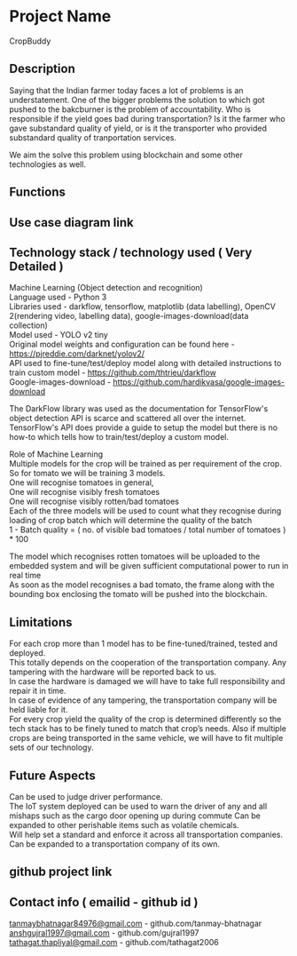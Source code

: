 # Project Name
CropBuddy

## Description
Saying that the Indian farmer today faces a lot of problems is an understatement. One of the bigger problems the solution to which got pushed to the bakcburner is the problem of accountability. Who is responsible if the yield goes bad during transportation? Is it the farmer who gave substandard quality of yield, or is it the transporter who provided substandard quality of tranportation services.

We aim the solve this problem using blockchain and some other technologies as well.

## Functions

## Use case diagram link

## Technology stack / technology used ( Very Detailed )

Machine Learning (Object detection and recognition) <br>
Language used - Python 3 <br>
Libraries used - darkflow, tensorflow, matplotlib (data labelling), OpenCV 2(rendering video, labelling data), google-images-download(data collection) <br>
Model used - YOLO v2 tiny <br>
Original model weights and configuration can be found here - https://pjreddie.com/darknet/yolov2/ <br>
API used to fine-tune/test/deploy model along with detailed instructions to train custom model - https://github.com/thtrieu/darkflow <br>
Google-images-download - https://github.com/hardikvasa/google-images-download <br>

The DarkFlow library was used as the documentation for TensorFlow's object detection API is scarce and scattered all over the internet. <br>
TensorFlow's API does provide a guide to setup the model but there is no how-to which tells how to train/test/deploy a custom model. <br>

Role of Machine Learning <br>
Multiple models for the crop will be trained as per requirement of the crop. <br>
So for tomato we will be training 3 models. <br>
One will recognise tomatoes in general, <br>
One will recognise visibly fresh tomatoes <br>
One will recognise visibly rotten/bad tomatoes <br>
Each of the three models will be used to count what they recognise during loading of crop batch which will determine the quality of the batch <br>
1 - Batch quality = ( no. of visible bad tomatoes / total number of tomatoes ) * 100 <br>

The model which recognises rotten tomatoes will be uploaded to the embedded system and will be given sufficient computational power to run in real time <br>
As soon as the model recognises a bad tomato, the frame along with the bounding box enclosing the tomato will be pushed into the blockchain. <br>



## Limitations
For each crop more than 1 model has to be fine-tuned/trained, tested and deployed. <br>
This totally depends on the cooperation of the transportation company. Any tampering with the hardware will be reported back to us. <br>
In case the hardware is damaged we will have to take full responsibility and repair it in time. <br>
In case of evidence of any tampering, the transportation company will be held liable for it. <br>
For every crop yield the quality of the crop is determined differently so the tech stack has to be finely tuned to match that crop’s needs. Also if multiple crops are being transported in the same vehicle, we will have to fit multiple sets of our technology. <br>


## Future Aspects
Can be used to judge driver performance. <br>
The IoT system deployed can be used to warn the driver of any and all mishaps such as the cargo door opening up during commute
Can be expanded to other perishable items such as volatile chemicals. <br>
Will help set a standard and enforce it across all transportation companies. <br>
Can be expanded to a transportation company of its own. <br>


## github project link

## Contact info ( emailid - github id )

tanmaybhatnagar84976@gmail.com - github.com/tanmay-bhatnagar <br>
anshgujral1997@gmail.com - github.com/gujral1997 <br>
tathagat.thapliyal@gmail.com - github.com/tathagat2006 <br>

